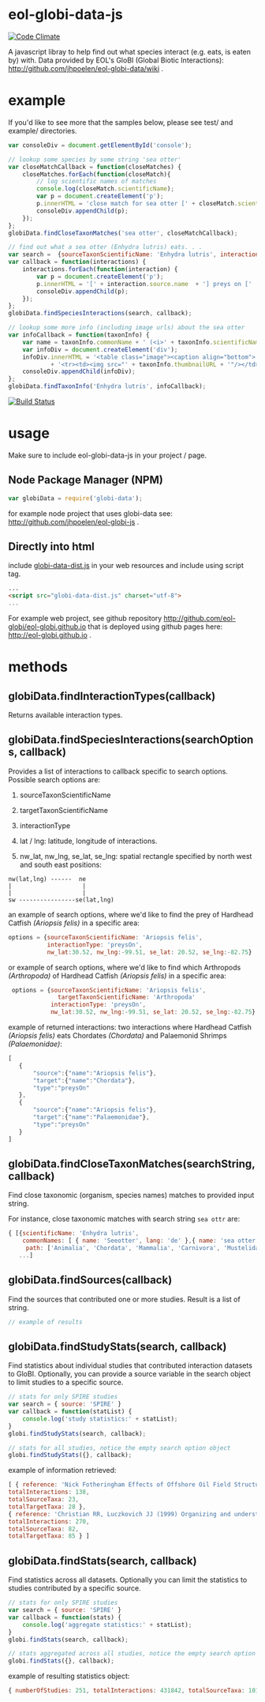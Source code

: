 # eol-globi-data-js
[![Code Climate](https://codeclimate.com/github/jhpoelen/eol-globi-data-js/badges/gpa.svg)](https://codeclimate.com/github/jhpoelen/eol-globi-data-js)

A javascript libray to help find out what species interact (e.g. eats, is eaten by) with.  Data provided by EOL's GloBI (Global Biotic Interactions): http://github.com/jhpoelen/eol-globi-data/wiki .

# example
If you'd like to see more that the samples below, please see test/ and example/ directories.

```javascript
var consoleDiv = document.getElementById('console');

// lookup some species by some string 'sea otter'
var closeMatchCallback = function(closeMatches) {
    closeMatches.forEach(function(closeMatch){
        // log scientific names of matches
        console.log(closeMatch.scientificName);
        var p = document.createElement('p');
        p.innerHTML = 'close match for sea otter [' + closeMatch.scientificName + ']';
        consoleDiv.appendChild(p);
    });
};
globiData.findCloseTaxonMatches('sea otter', closeMatchCallback);

// find out what a sea otter (Enhydra lutris) eats. . .
var search =  {sourceTaxonScientificName: 'Enhydra lutris', interactionType: 'preysOn'};
var callback = function(interactions) {
    interactions.forEach(function(interaction) {
        var p = document.createElement('p');
        p.innerHTML = '[' + interaction.source.name  + '] preys on ['  + interaction.target.name + ']';
        consoleDiv.appendChild(p);
    });
};
globiData.findSpeciesInteractions(search, callback);

// lookup some more info (including image urls) about the sea otter
var infoCallback = function(taxonInfo) {
    var name = taxonInfo.commonName + ' (<i>' + taxonInfo.scientificName + '</i>)';
    var infoDiv = document.createElement('div');
    infoDiv.innerHTML = '<table class="image"><caption align="bottom">' + name + '</caption>'
            + '<tr><td><img src="' + taxonInfo.thumbnailURL + '"/></td></tr></table>';
    consoleDiv.appendChild(infoDiv);
};
globiData.findTaxonInfo('Enhydra lutris', infoCallback);
```

[![Build Status](https://ci.testling.com/jhpoelen/eol-globi-data-js.png)](https://ci.testling.com/jhpoelen/eol-globi-data-js)

# usage

Make sure to include eol-globi-data-js in your project / page.

## Node Package Manager (NPM)
```javascript
var globiData = require('globi-data');
```

for example node project that uses globi-data see: http://github.com/jhpoelen/eol-globi-js .

## Directly into html
 include [globi-data-dist.js](globi-data-dist.js) in your web resources and include using script tag.
```html
...
<script src="globi-data-dist.js" charset="utf-8">
...
```

For example web project, see github repository http://github.com/eol-globi/eol-globi.github.io that is deployed using github pages here: http://eol-globi.github.io .
# methods


## globiData.findInteractionTypes(callback)
Returns available interaction types.

## globiData.findSpeciesInteractions(searchOptions, callback)
Provides a list of interactions to callback specific to search options.  Possible search options are:

 1. sourceTaxonScientificName

 2. targetTaxonScientificName

 3. interactionType

 4. lat / lng: latitude, longitude of interactions.

 5. nw_lat, nw_lng, se_lat, se_lng: spatial rectangle specified by north west and south east positions:

 ```
 nw(lat,lng) ------  ne
 |                    |
 |                    |
 sw ----------------se(lat,lng)
 ```

 an example of search options, where we'd like to find the prey of Hardhead Catfish _(Ariopsis felis)_ in a specific area:
 ```javascript
 options = {sourceTaxonScientificName: 'Ariopsis felis',
            interactionType: 'preysOn',
            nw_lat:30.52, nw_lng:-99.51, se_lat: 20.52, se_lng:-82.75}

 ```

 or example of search options, where we'd like to find which Arthropods _(Arthropoda)_ of Hardhead Catfish _(Ariopsis felis)_ in a specific area:
 ```javascript
  options = {sourceTaxonScientificName: 'Ariopsis felis',
               targetTaxonScientificName: 'Arthropoda'
             interactionType: 'preysOn',
             nw_lat:30.52, nw_lng:-99.51, se_lat: 20.52, se_lng:-82.75}

  ```

 example of returned interactions: two interactions where Hardhead Catfish _(Ariopsis felis)_ eats Chordates _(Chordata)_ and Palaemonid Shrimps _(Palaemonidae)_:

 ```javascript
[
    {
        "source":{"name":"Ariopsis felis"},
        "target":{"name":"Chordata"},
        "type":"preysOn"
    },
    {
        "source":{"name":"Ariopsis felis"},
        "target":{"name":"Palaemonidae"},
        "type":"preysOn"
    }
]
 ```

 ## globiData.findCloseTaxonMatches(searchString, callback)
Find close taxonomic (organism, species names) matches to provided input string.

For instance, close taxonomic matches with search string ```sea ottr``` are:

```javascript
{ [{scientificName: 'Enhydra lutris',
    commonNames: [ { name: 'Seeotter', lang: 'de' },{ name: 'sea otter', lang: 'en'} ],
     path: ['Animalia', 'Chordata', 'Mammalia', 'Carnivora', 'Mustelidae', 'Enhydra', 'Enhydra lutris']},
   ...]
```

## globiData.findSources(callback)
Find the sources that contributed one or more studies.  Result is a list of string.

```javascript
// example of results


```

## globiData.findStudyStats(search, callback)
Find statistics about individual studies that contributed interaction datasets to GloBI.  Optionally, you can provide a source variable in the search object to limit studies to a specific source.

```javascript
// stats for only SPIRE studies
var search = { source: 'SPIRE' }
var callback = function(statList) {
    console.log('study statistics:' + statList);
}
globi.findStudyStats(search, callback);

// stats for all studies, notice the empty search option object
globi.findStudyStats({}, callback);
```

example of information retrieved:
```javascript
[ { reference: 'Nick Fotheringham Effects of Offshore Oil Field Structures on Their Biotic Environment: Benthos and Plankton',
totalInteractions: 138,
totalSourceTaxa: 23,
totalTargetTaxa: 28 },
{ reference: 'Christian RR, Luczkovich JJ (1999) Organizing and understanding a winter\'s seagrass foodweb network through effective trophic levels. Ecol Model 117:99-124',
totalInteractions: 270,
totalSourceTaxa: 82,
totalTargetTaxa: 85 } ]
```

## globiData.findStats(search, callback)
Find statistics across all datasets.  Optionally you can limit the statistics to studies contributed by a specific source.

```javascript
// stats for only SPIRE studies
var search = { source: 'SPIRE' }
var callback = function(stats) {
    console.log('aggregate statistics:' + statList);
}
globi.findStats(search, callback);

// stats aggregated across all studies, notice the empty search option object
globi.findStats({}, callback);
```

example of resulting statistics object:
```javascript
{ numberOfStudies: 251, totalInteractions: 431842, totalSourceTaxa: 10194, totalTargetTaxa: 19477 }
```
